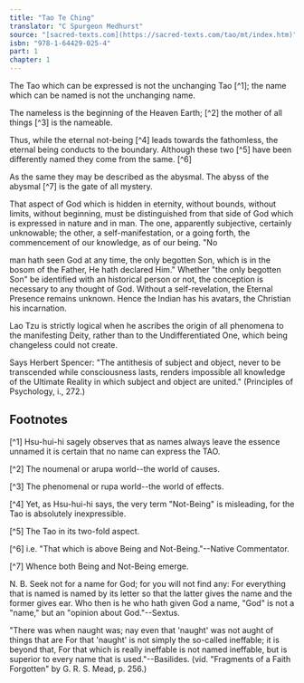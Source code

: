 ```yaml
---
title: "Tao Te Ching"
translator: "C Spurgeon Medhurst"
source: "[sacred-texts.com](https://sacred-texts.com/tao/mt/index.htm)"
isbn: "978-1-64429-025-4"
part: 1
chapter: 1
---
```

The Tao which can be expressed is not the unchanging Tao [^1]; the name which can be named is not the unchanging name.

The nameless is the beginning of the Heaven Earth; [^2] the mother of all things [^3] is the nameable.

Thus, while the eternal not-being [^4] leads towards the fathomless, the eternal being conducts to the boundary. Although these two [^5] have been differently named they come from the same. [^6]

As the same they may be described as the abysmal. The abyss of the abysmal [^7] is the gate of all mystery.

That aspect of God which is hidden in eternity, without bounds, without limits, without beginning, must be distinguished from that side of God which is expressed in nature and in man. The one, apparently subjective, certainly unknowable; the other, a self-manifestation, or a going forth, the commencement of our knowledge, as of our being. "No

man hath seen God at any time, the only begotten Son, which is in the bosom of the Father, He hath declared Him." Whether "the only begotten Son" be identified with an historical person or not, the conception is necessary to any thought of God. Without a self-revelation, the Eternal Presence remains unknown. Hence the Indian has his avatars, the Christian his incarnation.

Lao Tzu is strictly logical when he ascribes the origin of all phenomena to the manifesting Deity, rather than to the Undifferentiated One, which being changeless could not create.

Says Herbert Spencer: "The antithesis of subject and object, never to be transcended while consciousness lasts, renders impossible all knowledge of the Ultimate Reality in which subject and object are united." (Principles of Psychology, i., 272.)

## Footnotes

[^1] Hsu-hui-hi sagely observes that as names always leave the essence unnamed it is certain that no name can express the TAO.

[^2] The noumenal or arupa world--the world of causes.

[^3] The phenomenal or rupa world--the world of effects.

[^4] Yet, as Hsu-hui-hi says, the very term "Not-Being" is misleading, for the Tao is absolutely inexpressible.

[^5] The Tao in its two-fold aspect.

[^6] i.e. "That which is above Being and Not-Being."--Native Commentator.

[^7] Whence both Being and Not-Being emerge.

N. B. Seek not for a name for God; for you will not find any: For everything that is named is named by its letter so that the latter gives the name and the former gives ear. Who then is he who hath given God a name, "God" is not a "name," but an "opinion about God."--Sextus.

"There was when naught was; nay even that 'naught' was not aught of things that are For that 'naught' is not simply the so-called ineffable; it is beyond that, For that which is really ineffable is not named ineffable, but is superior to every name that is used."--Basilides. (vid. "Fragments of a Faith Forgotten" by G. R. S. Mead, p. 256.)